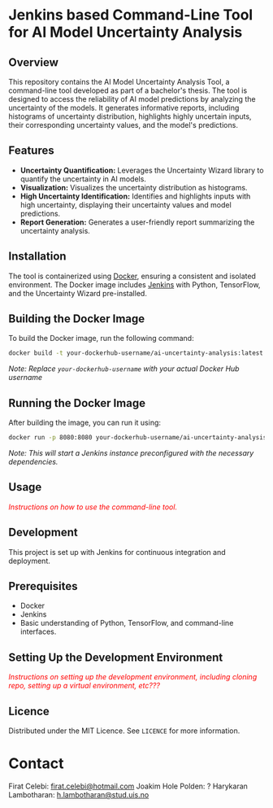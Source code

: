 # Jenkins based Command-Line Tool for AI Model Uncertainty Analysis

## Overview 

This repository contains the AI Model Uncertainty Analysis Tool, a command-line tool developed as part of a bachelor's thesis. The tool is designed to access the reliability of AI model predictions by analyzing the uncertainty of the models. It generates informative reports, including histograms of uncertainty distribution, highlights highly uncertain inputs, their corresponding uncertainty values, and the model's predictions. 

## Features 

- **Uncertainty Quantification:** Leverages the Uncertainty Wizard library to quantify the uncertainty in AI models.
- **Visualization:** Visualizes the uncertainty distribution as histograms.
- **High Uncertainty Identification:** Identifies and highlights inputs with high uncertainty, displaying their uncertainty values and model predictions.
- **Report Generation:** Generates a user-friendly report summarizing the uncertainty analysis.

## Installation

The tool is containerized using [Docker](https://www.docker.com), ensuring a consistent and isolated environment. The Docker image includes [Jenkins](https://www.jenkins.io) with Python, TensorFlow, and the Uncertainty Wizard pre-installed.


## Building the Docker Image 

To build the Docker image, run the following command:

```bash
docker build -t your-dockerhub-username/ai-uncertainty-analysis:latest .
```

*Note: Replace `your-dockerhub-username` with your actual Docker Hub username*

## Running the Docker Image

After building the image, you can run it using:

```bash
docker run -p 8080:8080 your-dockerhub-username/ai-uncertainty-analysis:latest
```

*Note: This will start a Jenkins instance preconfigured with the necessary dependencies.*


## Usage 

<span style="color:red;font-style:italic">Instructions on how to use the command-line tool.</span>

## Development

This project is set up with Jenkins for continuous integration and deployment. 


## Prerequisites 

- Docker
- Jenkins
- Basic understanding of Python, TensorFlow, and command-line interfaces.


## Setting Up the Development Environment

<span style="color:red;font-style:italic">Instructions on setting up the development environment, including cloning repo, setting up a virtual environment, etc???</span>


## Licence

Distributed under the MIT Licence. See `LICENCE` for more information. 

# Contact

Firat Celebi: firat.celebi@hotmail.com
Joakim Hole Polden: ?
Harykaran Lambotharan: h.lambotharan@stud.uis.no